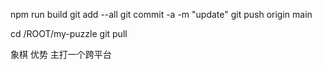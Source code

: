npm run build
git add --all
git commit -a -m "update"
git push origin main


cd /ROOT/my-puzzle
git pull

象棋
优势
主打一个跨平台